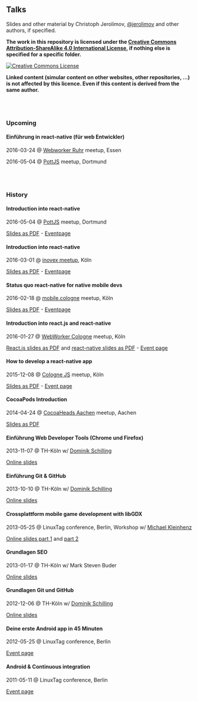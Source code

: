 ## Talks

Slides and other material by Christoph Jerolimov, [@jerolimov](https://twitter.com/jerolimov)
and other authors, if specified.

**The work in this repository is licensed under the [Creative Commons Attribution-ShareAlike 4.0 International License](http://creativecommons.org/licenses/by-sa/4.0/), if nothing else is specified for a specific folder.**

<a rel="license" href="http://creativecommons.org/licenses/by-sa/4.0/"><img alt="Creative Commons License" style="border-width:0" src="https://i.creativecommons.org/l/by-sa/4.0/88x31.png" /></a>

**Linked content (simular content on other websites, other repositories, ...) is not affected by this licence. Even if this content is derived from the same author.**

<br/><br/>

### Upcoming

#### Einführung in react-native (für web Entwickler)

2016-03-24 @ [Webworker Ruhr](http://www.meetup.com/wwruhr/) meetup, Essen

2016-05-04 @ [PottJS](http://pottjs.de/) meetup, Dortmund

<br/><br/>

### History

#### Introduction into react-native

2016-05-04 @ [PottJS](http://pottjs.de/) meetup, Dortmund

[Slides as PDF](http://jerolimov.github.io/talks/2016-05-04-react-native/react-native-introduction.pdf) -
[Eventpage](http://www.meetup.com/de-DE/PottJS/events/230167682/)

#### Introduction into react-native

2016-03-01 @ [inovex meetup](http://www.meetup.com/inovex-cologne/), Köln

[Slides as PDF](http://jerolimov.github.io/talks/2016-03-01-react-native/react-native-introduction.pdf) -
[Eventpage](http://www.meetup.com/de-DE/inovex-cologne/events/228696498/)

#### Status quo react-native for native mobile devs

2016-02-18 @ [mobile.cologne](http://mobile.cologne/) meetup, Köln

[Slides as PDF](http://jerolimov.github.io/talks/2016-02-18-react-native-status-quo/react-native-status-quo.pdf) -
[Eventpage](http://www.meetup.com/de-DE/mobilecgn/events/228802361/)

#### Introduction into react.js and react-native

2016-01-27 @ [WebWorker Cologne](http://www.meetup.com/WebWorker-Cologne/) meetup, Köln

[React.js slides as PDF](http://jerolimov.github.io/talks/2016-01-27-reactjs-and-reactnative/reactjs-introduction.pdf) and
[react-native slides as PDF](http://jerolimov.github.io/talks/2016-01-27-reactjs-and-reactnative/react-native-introduction.pdf) -
[Event page](http://www.meetup.com/de/WebWorker-Cologne/events/227777445/)

#### How to develop a react-native app

2015-12-08 @ [Cologne JS](http://colognejs.de/) meetup, Köln

[Slides as PDF](http://jerolimov.github.io/talks/2015-12-08-howto-react-native/react-native-introduction.pdf) - [Event page](http://www.meetup.com/de/Cologne-js/events/227015933/)

#### CocoaPods Introduction

2014-04-24 @ [CocoaHeads Aachen](http://hci.rwth-aachen.de/cocoaheads) meetup, Aachen

[Slides as PDF](http://jerolimov.github.io/talks/2014-04-24-cocoapods/cocoapods-introduction.pdf)

#### Einführung Web Developer Tools (Chrome und Firefox)

2013-11-07 @ TH-Köln w/ [Dominik Schilling](https://twitter.com/ocean90)

[Online slides](http://jerolimov.github.io/talks/2013-11-07-web-developer-tools/)

#### Einführung Git & GitHub

2013-10-10 @ TH-Köln w/ [Dominik Schilling](https://twitter.com/ocean90)

[Online slides](http://jerolimov.github.io/talks/2013-10-10-git-and-github/)

#### Crossplattform mobile game development with libGDX

2013-05-25 @ LinuxTag conference, Berlin, Workshop w/ [Michael Kleinhenz](https://twitter.com/quendor)

[Online slides part 1](http://jerolimov.github.io/talks/2013-05-25-mobile-games-with-libgdx/)
and [part 2](http://jerolimov.github.io/talks/2013-05-25-mobile-games-with-libgdx/code.html)

#### Grundlagen SEO

2013-01-17 @ TH-Köln w/ Mark Steven Buder

[Online slides](http://jerolimov.github.io/talks/2013-01-17-seo/)

#### Grundlagen Git und GitHub

2012-12-06 @ TH-Köln w/ [Dominik Schilling](https://twitter.com/ocean90)

[Online slides](http://jerolimov.github.io/talks/2012-12-06-git-and-github/)

#### Deine erste Android app in 45 Minuten

2012-05-25 @ LinuxTag conference, Berlin

[Event page](http://www.linuxtag.org/2012/de/program/program/vortragsdetails-talkid413.html)

#### Android & Continuous integration

2011-05-11 @ LinuxTag conference, Berlin

[Event page](http://www.linuxtag.org/2011/de/program/program/vortragsliste-talkid165.html)

